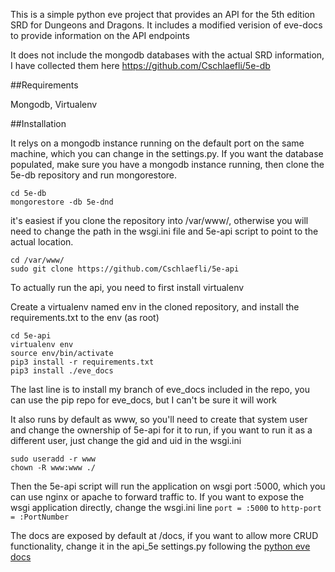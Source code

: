 This is a simple python eve project that provides an API for the 5th edition SRD for Dungeons and Dragons. It includes a modified verision of eve-docs to provide information on the API endpoints

It does not include the mongodb databases with the actual SRD information, I have collected them here https://github.com/Cschlaefli/5e-db


##Requirements

Mongodb,
Virtualenv

##Installation

It relys on a mongodb instance running on the default port on the same machine, which you can change in the settings.py. If you want the database populated, make sure you have a mongodb instance running, then clone the 5e-db repository and run mongorestore.
```
cd 5e-db
mongorestore -db 5e-dnd
```

it's easiest if you clone the repository into /var/www/, otherwise you will need to change the path in the wsgi.ini file and 5e-api script to point to the actual location. 
```
cd /var/www/
sudo git clone https://github.com/Cschlaefli/5e-api
```

To actually run the api, you need to first install virtualenv

Create a virtualenv named env in the cloned repository, and install the requirements.txt to the env
(as root)
```
cd 5e-api
virtualenv env
source env/bin/activate
pip3 install -r requirements.txt
pip3 install ./eve_docs
```
The last line is to install my branch of eve_docs included in the repo, you can use the pip repo for eve_docs, but I can't be sure it will work


It also runs by default as www, so you'll need to create that system user and change the ownership of 5e-api for it to run, if you want to run it as a different user, just change the gid and uid in the wsgi.ini
```
sudo useradd -r www
chown -R www:www ./
```

Then the 5e-api script will run the application on wsgi port :5000, which you can use nginx or apache to forward traffic to. If you want to expose the wsgi application directly, change the wsgi.ini line
`port = :5000`
to
`http-port = :PortNumber`

The docs are exposed by default at /docs, if you want to allow more CRUD functionality, change it in the api_5e settings.py following the [python eve docs](https://docs.python-eve.org/en/stable/config.html)


